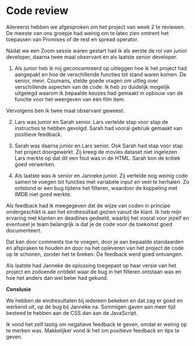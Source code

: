 # Code review

Allereerst hebben we afgesproken om het project van week 2 te reviewen. De meeste van ons groepje had weinig om te laten zien omtrent het toepassen van Promises of de rest en spread operator.

Nadat we een Zoom sessie waren gestart had ik als eerste de rol van junior developer, daarna twee maal observant en als laatste senior developer.

1. Als junior heb ik mij geconcentreerd op uitleggen hoe ik het project had aangepakt en hoe de verschillende functies tot stand waren komen. De senior, mevr. Coumans, stelde goede vragen om uitleg over verschillende aspecten van de code. Ik heb zo duidelijk mogelijk uitgelegd waarom ik bepaalde keuzes had gemaakt in opbouw van de functie voor het weergeven van één film item.

Vervolgens ben ik twee maal observant geweest.

2. Lars was junior en Sarah senior. Lars vertelde stap voor stap de instructies te hebben gevolgd. Sarah had vooral gebruik gemaakt van positieve feedback.

3. Sarah was daarna junior en Lars senior. Ook Sarah had stap voor stap het project doorgewerkt. Zij kreeg de movies dataset niet ingelezen. Lars merkte op dat dit een fout was in de HTML. Sarah kon de kritiek goed verwerken.

4. Als laatste was ik senior en Janneke junior. Zij vertelde nog weinig code samen te voegen tot functies met variabele input en veel te herhalen. Zo ontstond er een bug tijdens het filteren, waardoor de koppeling met IMDB niet goed werkte.

Als feedback had ik meegegeven dat de wijze van coden in principe ondergeschikt is aan het eindresultaat gezien vanuit de klant. Ik heb mijn ervaring met klanten en deadlines gedeeld, waarbij het vooral voor jezelf en eventueel je team belangrijk is dat je de code voor de toekomst goed documenteert.

Dat kan door comments toe te voegen, door je aan bepaalde standaarden en afspraken te houden én door na het opleveren van het project de code op te schonen, zonder het te breken. De feedback werd goed ontvangen.

Als laatste had Janneke de oplossing toegepast op haar versie van het project en zodoende ontdekt waar de bug in het filteren ontstaan was en hoe het anders dan wel beter had gekund.

**Conslusie**

We hebben de eindresultaten bij iedereen bekeken en dat zag er goed en werkend uit, op de bug bij Janneke na. Sommigen gaven aan meer tijd besteed te hebben aan de CSS dan aan de JavaScript.

Ik vond het zelf lastig om negatieve feedback te geven, omdat er weinig op te merken was. Makkelijker vond ik het om positieve feedback en tips te geven.
